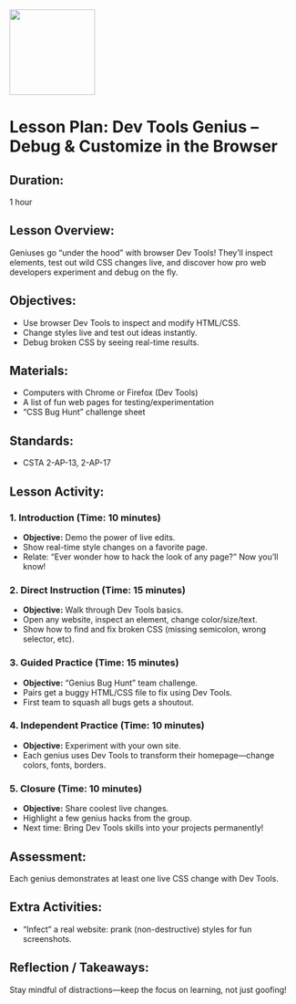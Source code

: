 <img src="https://github.com/Hgp-GeniusLabs/Curriculum/blob/10734f2c827128dde773ea4f266d154d46977866/Org-Wide/Assets/hgp_logo_original.png" width="150"/>

# Lesson Plan: Dev Tools Genius – Debug & Customize in the Browser

## **Duration:**
1 hour

## **Lesson Overview:**
Geniuses go “under the hood” with browser Dev Tools! They’ll inspect elements, test out wild CSS changes live, and discover how pro web developers experiment and debug on the fly.

## **Objectives:**
- Use browser Dev Tools to inspect and modify HTML/CSS.
- Change styles live and test out ideas instantly.
- Debug broken CSS by seeing real-time results.

## **Materials:**
- Computers with Chrome or Firefox (Dev Tools)
- A list of fun web pages for testing/experimentation
- “CSS Bug Hunt” challenge sheet

## **Standards:**
- CSTA 2-AP-13, 2-AP-17

## **Lesson Activity:**

### 1. **Introduction (Time: 10 minutes)**
   - **Objective:** Demo the power of live edits.
   - Show real-time style changes on a favorite page.
   - Relate: “Ever wonder how to hack the look of any page?” Now you’ll know!

### 2. **Direct Instruction (Time: 15 minutes)**
   - **Objective:** Walk through Dev Tools basics.
   - Open any website, inspect an element, change color/size/text.
   - Show how to find and fix broken CSS (missing semicolon, wrong selector, etc).

### 3. **Guided Practice (Time: 15 minutes)**
   - **Objective:** “Genius Bug Hunt” team challenge.
   - Pairs get a buggy HTML/CSS file to fix using Dev Tools.
   - First team to squash all bugs gets a shoutout.

### 4. **Independent Practice (Time: 10 minutes)**
   - **Objective:** Experiment with your own site.
   - Each genius uses Dev Tools to transform their homepage—change colors, fonts, borders.

### 5. **Closure (Time: 10 minutes)**
   - **Objective:** Share coolest live changes.
   - Highlight a few genius hacks from the group.
   - Next time: Bring Dev Tools skills into your projects permanently!

## **Assessment:**
Each genius demonstrates at least one live CSS change with Dev Tools.

## **Extra Activities:**
- “Infect” a real website: prank (non-destructive) styles for fun screenshots.

## **Reflection / Takeaways:**
Stay mindful of distractions—keep the focus on learning, not just goofing!
